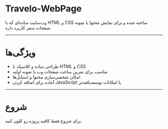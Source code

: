 # Travelo-WebPage

وب‌سایت ساده‌ای که با HTML و CSS ساخته شده و برای نمایش محتوا یا نمونه صفحات سفر کاربرد داره.

---

# ویژگی‌ها
- طراحی ساده و کلاسیک با HTML و CSS
- مناسب برای تمرین ساخت صفحات وب یا نمونه اولیه
- امکان شخصی‌سازی محتوا و استایل‌ها
- آماده برای اضافه کردن JavaScript یا امکانات توسعه‌یافته‌تر

---

# شروع
برای شروع فقط کافیه پروژه رو کلون کنید.
